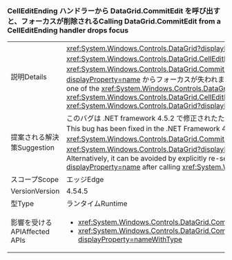 ### <a name="calling-datagridcommitedit-from-a-celleditending-handler-drops-focus"></a><span data-ttu-id="bef62-101">CellEditEnding ハンドラーから DataGrid.CommitEdit を呼び出すと、フォーカスが削除される</span><span class="sxs-lookup"><span data-stu-id="bef62-101">Calling DataGrid.CommitEdit from a CellEditEnding handler drops focus</span></span>

|   |   |
|---|---|
|<span data-ttu-id="bef62-102">説明</span><span class="sxs-lookup"><span data-stu-id="bef62-102">Details</span></span>|<span data-ttu-id="bef62-103"><xref:System.Windows.Controls.DataGrid?displayProperty=name> の <xref:System.Windows.Controls.DataGrid.CellEditEnding?displayProperty=name> イベント ハンドラーのいずれかから <xref:System.Windows.Controls.DataGrid.CommitEdit> を呼び出すと、<xref:System.Windows.Controls.DataGrid?displayProperty=name> からフォーカスが失われます。</span><span class="sxs-lookup"><span data-stu-id="bef62-103">Calling <xref:System.Windows.Controls.DataGrid.CommitEdit> from one of the <xref:System.Windows.Controls.DataGrid?displayProperty=name>'s <xref:System.Windows.Controls.DataGrid.CellEditEnding?displayProperty=name> event handlers causes the <xref:System.Windows.Controls.DataGrid?displayProperty=name> to lose focus.</span></span>|
|<span data-ttu-id="bef62-104">提案される解決策</span><span class="sxs-lookup"><span data-stu-id="bef62-104">Suggestion</span></span>|<span data-ttu-id="bef62-105">このバグは .NET framework 4.5.2 で修正されたため、.NET Framework をアップグレードすることによって回避できます。</span><span class="sxs-lookup"><span data-stu-id="bef62-105">This bug has been fixed in the .NET Framework 4.5.2, so it can be avoided by upgrading the .NET Framework.</span></span> <span data-ttu-id="bef62-106">または、<xref:System.Windows.Controls.DataGrid.CommitEdit?displayProperty=name> を呼び出した後で <xref:System.Windows.Controls.DataGrid?displayProperty=name> を明示的に再選択することによって回避できます。</span><span class="sxs-lookup"><span data-stu-id="bef62-106">Alternatively, it can be avoided by explicitly re-selecting the <xref:System.Windows.Controls.DataGrid?displayProperty=name> after calling <xref:System.Windows.Controls.DataGrid.CommitEdit?displayProperty=name>.</span></span>|
|<span data-ttu-id="bef62-107">スコープ</span><span class="sxs-lookup"><span data-stu-id="bef62-107">Scope</span></span>|<span data-ttu-id="bef62-108">エッジ</span><span class="sxs-lookup"><span data-stu-id="bef62-108">Edge</span></span>|
|<span data-ttu-id="bef62-109">Version</span><span class="sxs-lookup"><span data-stu-id="bef62-109">Version</span></span>|<span data-ttu-id="bef62-110">4.5</span><span class="sxs-lookup"><span data-stu-id="bef62-110">4.5</span></span>|
|<span data-ttu-id="bef62-111">型</span><span class="sxs-lookup"><span data-stu-id="bef62-111">Type</span></span>|<span data-ttu-id="bef62-112">ランタイム</span><span class="sxs-lookup"><span data-stu-id="bef62-112">Runtime</span></span>|
|<span data-ttu-id="bef62-113">影響を受ける API</span><span class="sxs-lookup"><span data-stu-id="bef62-113">Affected APIs</span></span>|<ul><li><xref:System.Windows.Controls.DataGrid.CommitEdit?displayProperty=nameWithType></li><li><xref:System.Windows.Controls.DataGrid.CommitEdit(System.Windows.Controls.DataGridEditingUnit,System.Boolean)?displayProperty=nameWithType></li></ul>|

